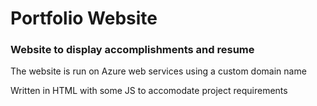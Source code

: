 # Portfolio Website

### Website to display accomplishments and resume

The website is run on Azure web services using a custom domain name

Written in HTML with some JS to accomodate project requirements

